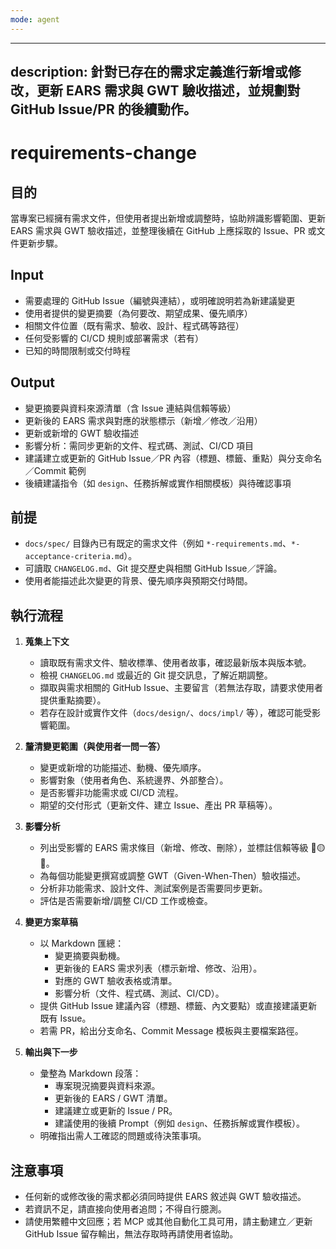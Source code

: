 ```yaml
---
mode: agent
---
```

---
description: 針對已存在的需求定義進行新增或修改，更新 EARS 需求與 GWT 驗收描述，並規劃對 GitHub Issue/PR 的後續動作。
---

# requirements-change

## 目的

當專案已經擁有需求文件，但使用者提出新增或調整時，協助辨識影響範圍、更新 EARS 需求與 GWT 驗收描述，並整理後續在 GitHub 上應採取的 Issue、PR 或文件更新步驟。

## Input

- 需要處理的 GitHub Issue（編號與連結），或明確說明若為新建議變更
- 使用者提供的變更摘要（為何要改、期望成果、優先順序）
- 相關文件位置（既有需求、驗收、設計、程式碼等路徑）
- 任何受影響的 CI/CD 規則或部署需求（若有）
- 已知的時間限制或交付時程

## Output

- 變更摘要與資料來源清單（含 Issue 連結與信賴等級）
- 更新後的 EARS 需求與對應的狀態標示（新增／修改／沿用）
- 更新或新增的 GWT 驗收描述
- 影響分析：需同步更新的文件、程式碼、測試、CI/CD 項目
- 建議建立或更新的 GitHub Issue／PR 內容（標題、標籤、重點）與分支命名／Commit 範例
- 後續建議指令（如 `design`、任務拆解或實作相關模板）與待確認事項

## 前提

- `docs/spec/` 目錄內已有既定的需求文件（例如 `*-requirements.md`、`*-acceptance-criteria.md`）。
- 可讀取 `CHANGELOG.md`、Git 提交歷史與相關 GitHub Issue／評論。
- 使用者能描述此次變更的背景、優先順序與預期交付時間。

## 執行流程

1. **蒐集上下文**
   - 讀取既有需求文件、驗收標準、使用者故事，確認最新版本與版本號。
   - 檢視 `CHANGELOG.md` 或最近的 Git 提交訊息，了解近期調整。
   - 擷取與需求相關的 GitHub Issue、主要留言（若無法存取，請要求使用者提供重點摘要）。
   - 若存在設計或實作文件（`docs/design/`、`docs/impl/` 等），確認可能受影響範圍。

2. **釐清變更範圍（與使用者一問一答）**
   - 變更或新增的功能描述、動機、優先順序。
   - 影響對象（使用者角色、系統邊界、外部整合）。
   - 是否影響非功能需求或 CI/CD 流程。
   - 期望的交付形式（更新文件、建立 Issue、產出 PR 草稿等）。

3. **影響分析**
   - 列出受影響的 EARS 需求條目（新增、修改、刪除），並標註信賴等級 🔵🟡🔴。
   - 為每個功能變更撰寫或調整 GWT（Given-When-Then）驗收描述。
   - 分析非功能需求、設計文件、測試案例是否需要同步更新。
   - 評估是否需要新增/調整 CI/CD 工作或檢查。

4. **變更方案草稿**
   - 以 Markdown 匯總：
     - 變更摘要與動機。
     - 更新後的 EARS 需求列表（標示新增、修改、沿用）。
     - 對應的 GWT 驗收表格或清單。
     - 影響分析（文件、程式碼、測試、CI/CD）。
   - 提供 GitHub Issue 建議內容（標題、標籤、內文要點）或直接建議更新既有 Issue。
   - 若需 PR，給出分支命名、Commit Message 模板與主要檔案路徑。

5. **輸出與下一步**
   - 彙整為 Markdown 段落：
     - 專案現況摘要與資料來源。
     - 更新後的 EARS / GWT 清單。
     - 建議建立或更新的 Issue / PR。
     - 建議使用的後續 Prompt（例如 `design`、任務拆解或實作模板）。
   - 明確指出需人工確認的問題或待決策事項。

## 注意事項

- 任何新的或修改後的需求都必須同時提供 EARS 敘述與 GWT 驗收描述。
- 若資訊不足，請直接向使用者追問；不得自行臆測。
- 請使用繁體中文回應；若 MCP 或其他自動化工具可用，請主動建立／更新 GitHub Issue 留存輸出，無法存取時再請使用者協助。
